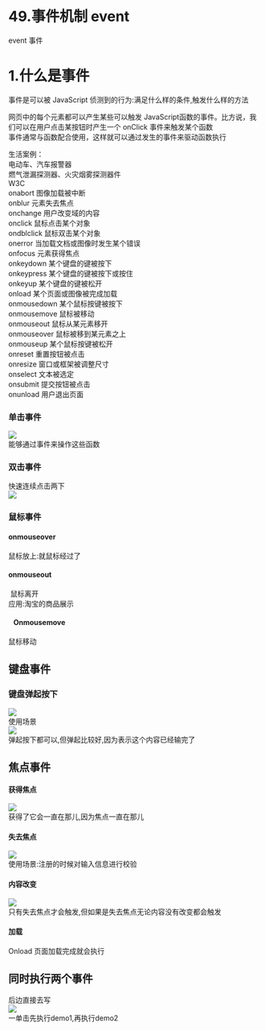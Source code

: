 # 49.事件机制 event

event 事件
<a name="1aaac68f"></a>
# 1.什么是事件
事件是可以被 JavaScript 侦测到的行为:满足什么样的条件,触发什么样的方法

网页中的每个元素都可以产生某些可以触发 JavaScript函数的事件。比方说，我们可以在用户点击某按钮时产生一个 onClick 事件来触发某个函数<br />事件通常与函数配合使用，这样就可以通过发生的事件来驱动函数执行

生活案例：<br />电动车、汽车报警器<br />燃气泄漏探测器、火灾烟雾探测器件<br />W3C<br />onabort 图像加载被中断<br />onblur 元素失去焦点<br />onchange 用户改变域的内容<br />onclick 鼠标点击某个对象<br />ondblclick 鼠标双击某个对象<br />onerror 当加载文档或图像时发生某个错误<br />onfocus 元素获得焦点<br />onkeydown 某个键盘的键被按下<br />onkeypress 某个键盘的键被按下或按住<br />onkeyup 某个键盘的键被松开<br />onload 某个页面或图像被完成加载<br />onmousedown 某个鼠标按键被按下<br />onmousemove 鼠标被移动<br />onmouseout 鼠标从某元素移开<br />onmouseover 鼠标被移到某元素之上<br />onmouseup 某个鼠标按键被松开<br />onreset 重置按钮被点击 <br />onresize 窗口或框架被调整尺寸<br />onselect 文本被选定<br />onsubmit 提交按钮被点击<br />onunload 用户退出页面

<a name="f85a0538"></a>
### 单击事件
![](https://cdn.nlark.com/yuque/0/2019/png/349894/1562057637702-76c54373-08f6-4805-ba05-4e81ce9efaec.png#align=left&display=inline&height=346&originHeight=484&originWidth=1033&status=done&width=739)<br />能够通过事件来操作这些函数
<a name="cb032faf"></a>
### 双击事件
快速连续点击两下<br />![](https://cdn.nlark.com/yuque/0/2019/png/349894/1562057637789-927ac632-c2e3-43eb-b0c4-3de5227a6957.png#align=left&display=inline&height=62&originHeight=85&originWidth=995&status=done&width=731)
<a name="d872400c"></a>
### 鼠标事件
<a name="onmouseover"></a>
#### onmouseover
鼠标放上:就鼠标经过了
<a name="onmouseout"></a>
#### onmouseout
 鼠标离开<br />应用:淘宝的商品展示
<a name="87a99224"></a>
####    Onmousemove
鼠标移动
<a name="32f13c9d"></a>
## 键盘事件

<a name="a08ea69b"></a>
### 键盘弹起按下
![](https://cdn.nlark.com/yuque/0/2019/png/349894/1562057637859-ddaae7b9-5da5-4dc7-a379-4c00b25ea015.png#align=left&display=inline&height=66&originHeight=57&originWidth=807&status=done&width=928)<br />使用场景<br />![](https://cdn.nlark.com/yuque/0/2019/png/349894/1562057637917-c3dae87e-e5c0-474c-b0a8-c5309d2a3e1e.png#align=left&display=inline&height=246&originHeight=187&originWidth=705&status=done&width=928)<br />弹起按下都可以,但弹起比较好,因为表示这个内容已经输完了
<a name="b59519a0"></a>
## 焦点事件
<a name="ff5661d4"></a>
#### 获得焦点
![](https://cdn.nlark.com/yuque/0/2019/png/349894/1562057637986-d518121d-26f8-480a-ba62-165d8f123cbe.png#align=left&display=inline&height=76&originHeight=70&originWidth=859&status=done&width=928)<br />获得了它会一直在那儿,因为焦点一直在那儿
<a name="fc96a5f1"></a>
#### 失去焦点
![](https://cdn.nlark.com/yuque/0/2019/png/349894/1562057638045-065929b6-e61d-4012-ba6e-c1a7178e4c30.png#align=left&display=inline&height=50&originHeight=47&originWidth=868&status=done&width=928)<br />使用场景:注册的时候对输入信息进行校验
<a name="b6b7b16b"></a>
#### 内容改变
![](https://cdn.nlark.com/yuque/0/2019/png/349894/1562057638117-a1fd96b9-d2a9-4a8b-9b09-c7575289ea2f.png#align=left&display=inline&height=51&originHeight=48&originWidth=866&status=done&width=928)<br />只有失去焦点才会触发,但如果是失去焦点无论内容没有改变都会触发
<a name="4793ea43"></a>
#### 加载
Onload 页面加载完成就会执行
<a name="450996a4"></a>
## 同时执行两个事件
后边直接去写<br />![](https://cdn.nlark.com/yuque/0/2019/png/349894/1562057638226-2bbe8bbd-9524-4fc3-900b-672831aa625d.png#align=left&display=inline&height=71&originHeight=78&originWidth=1018&status=done&width=928)<br />一单击先执行demo1,再执行demo2
